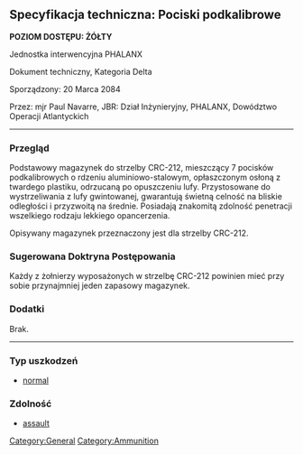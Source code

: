 ## Specyfikacja techniczna: Pociski podkalibrowe

**POZIOM DOSTĘPU: ŻÓŁTY**

Jednostka interwencyjna PHALANX

Dokument techniczny, Kategoria Delta

Sporządzony: 20 Marca 2084

Przez: mjr Paul Navarre, JBR: Dział Inżynieryjny, PHALANX, Dowództwo
Operacji Atlantyckich

------------------------------------------------------------------------

### Przegląd

Podstawowy magazynek do strzelby CRC-212, mieszczący 7 pocisków
podkalibrowych o rdzeniu aluminiowo-stalowym, opłaszczonym osłoną z
twardego plastiku, odrzucaną po opuszczeniu lufy. Przystosowane do
wystrzeliwania z lufy gwintowanej, gwarantują świetną celność na bliskie
odległości i przyzwoitą na średnie. Posiadają znakomitą zdolność
penetracji wszelkiego rodzaju lekkiego opancerzenia.

Opisywany magazynek przeznaczony jest dla strzelby CRC-212.

### Sugerowana Doktryna Postępowania

Każdy z żołnierzy wyposażonych w strzelbę CRC-212 powinien mieć przy
sobie przynajmniej jeden zapasowy magazynek.

### Dodatki

Brak.

------------------------------------------------------------------------

### Typ uszkodzeń

- [normal](Damage/normal "wikilink")

### Zdolność

- [assault](Skills/assault "wikilink")

[Category:General](Category:General "wikilink")
[Category:Ammunition](Category:Ammunition "wikilink")